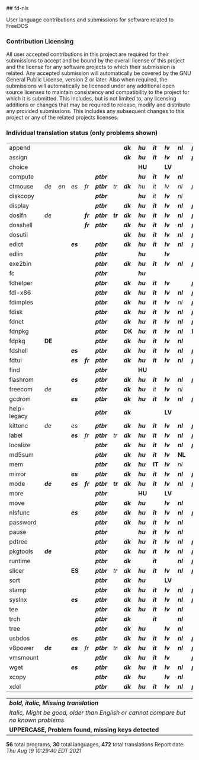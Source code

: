 <html><body>
## fd-nls

User language contributions and submissions for software related to FreeDOS

### Contribution Licensing

All user accepted contributions in this project are required for their
submissions to accept and be bound by the overall license of this project and
the license for any software projects to which their submission is related.
Any accepted submission will automatically be covered by the GNU General
Public License, version 2 or later. Also when required, the submissions will
automatically be licensed under any additional open source licenses to
maintain consistency and compatibility to the project for which it is
submitted. This includes, but is not limited to, any licensing additions or
changes that may be required to release, modify and distribute any provided
submissions. This includes any subsequent changes to this project or any of
the related projects licenses.

### Individual translation status (only problems shown)
<table>
<tr><td>append</td><td>&nbsp;</td><td>&nbsp;</td><td>&nbsp;</td><td>&nbsp;</td><td>&nbsp;</td><td>&nbsp;</td><td><b><i>dk</i></b></td><td><b><i>hu</i></b></td><td><b><i>it</i></b></td><td><b><i>lv</i></b></td><td><b><i>nl</i></b></td><td><b><i>pl</i></b></td><td><b><i>pt</i></b></td><td><b><i>sl</i></b></td><td><b><i>sv</i></b></td><td><b><i>cz</i></b></td><td><b><i>ru</i></b></td><td><b><i>br</i></b></td><td><b><i>sk</i></b></td><td><b><i>da</i></b></td><td><b><i>eo</i></b></td><td><b><i>eu</i></b></td><td><b><i>fi</i></b></td><td><b><i>is</i></b></td><td><b><i>ja</i></b></td><td><b><i>la</i></b></td><td><b><i>no</i></b></td><td><b><i>si</i></b></td><td><b><i>rs</i></b></td><td><b><i>ua</i></b></td><td></td></tr>
<tr><td>assign</td><td>&nbsp;</td><td>&nbsp;</td><td>&nbsp;</td><td>&nbsp;</td><td>&nbsp;</td><td>&nbsp;</td><td><b><i>dk</i></b></td><td><b><i>hu</i></b></td><td><b><i>it</i></b></td><td><b><i>lv</i></b></td><td><b><i>nl</i></b></td><td><b><i>pl</i></b></td><td><b><i>pt</i></b></td><td><b><i>sl</i></b></td><td><b><i>sv</i></b></td><td><b><i>cz</i></b></td><td><b><i>ru</i></b></td><td><b><i>br</i></b></td><td><b><i>sk</i></b></td><td><b><i>da</i></b></td><td><b><i>eo</i></b></td><td><b><i>eu</i></b></td><td><b><i>fi</i></b></td><td><b><i>is</i></b></td><td><b><i>ja</i></b></td><td><b><i>la</i></b></td><td><b><i>no</i></b></td><td><b><i>si</i></b></td><td><b><i>rs</i></b></td><td><b><i>ua</i></b></td><td></td></tr>
<tr><td>choice</td><td>&nbsp;</td><td>&nbsp;</td><td>&nbsp;</td><td>&nbsp;</td><td>&nbsp;</td><td>&nbsp;</td><td>&nbsp;</td><td><b>HU</b></td><td>&nbsp;</td><td><b>LV</b></td><td>&nbsp;</td><td>&nbsp;</td><td>&nbsp;</td><td>&nbsp;</td><td><b>SV</b></td><td><b><i>cz</i></b></td><td><b><i>ru</i></b></td><td><b><i>br</i></b></td><td><b><i>sk</i></b></td><td><b><i>da</i></b></td><td><b><i>eo</i></b></td><td><b><i>eu</i></b></td><td><b><i>fi</i></b></td><td><b><i>is</i></b></td><td><b><i>ja</i></b></td><td><b><i>la</i></b></td><td><b><i>no</i></b></td><td><b><i>si</i></b></td><td><b><i>rs</i></b></td><td><b><i>ua</i></b></td><td></td></tr>
<tr><td>compute</td><td>&nbsp;</td><td>&nbsp;</td><td>&nbsp;</td><td>&nbsp;</td><td><b><i>ptbr</i></b></td><td>&nbsp;</td><td>&nbsp;</td><td><b><i>hu</i></b></td><td><b><i>it</i></b></td><td><b><i>lv</i></b></td><td><b><i>nl</i></b></td><td>&nbsp;</td><td>&nbsp;</td><td>&nbsp;</td><td><b><i>sv</i></b></td><td>&nbsp;</td><td><i>ru</i></td><td><b><i>br</i></b></td><td><b><i>sk</i></b></td><td><b><i>da</i></b></td><td><b><i>eo</i></b></td><td><b><i>eu</i></b></td><td><b><i>fi</i></b></td><td><b><i>is</i></b></td><td><b><i>ja</i></b></td><td><b><i>la</i></b></td><td><b><i>no</i></b></td><td><b><i>si</i></b></td><td><b><i>rs</i></b></td><td><b><i>ua</i></b></td><td></td></tr>
<tr><td>ctmouse</td><td><i>de</i></td><td><i>en</i></td><td><i>es</i></td><td><i>fr</i></td><td><b><i>ptbr</i></b></td><td><i>tr</i></td><td><b><i>dk</i></b></td><td><i>hu</i></td><td><i>it</i></td><td><i>lv</i></td><td><i>nl</i></td><td><i>pl</i></td><td><i>pt</i></td><td><b><i>sl</i></b></td><td><b><i>sv</i></b></td><td><b><i>cz</i></b></td><td><b><i>ru</i></b></td><td><i>br</i></td><td><i>sk</i></td><td><b><i>da</i></b></td><td><b><i>eo</i></b></td><td><b><i>eu</i></b></td><td><b><i>fi</i></b></td><td><b><i>is</i></b></td><td><b><i>ja</i></b></td><td><b><i>la</i></b></td><td><b><i>no</i></b></td><td><b><i>si</i></b></td><td><b><i>rs</i></b></td><td><b><i>ua</i></b></td><td></td></tr>
<tr><td>diskcopy</td><td>&nbsp;</td><td>&nbsp;</td><td>&nbsp;</td><td>&nbsp;</td><td><b><i>ptbr</i></b></td><td>&nbsp;</td><td>&nbsp;</td><td><b><i>hu</i></b></td><td><i>it</i></td><td><b><i>lv</i></b></td><td><i>nl</i></td><td>&nbsp;</td><td><b><i>pt</i></b></td><td>&nbsp;</td><td><b><i>sv</i></b></td><td><b><i>cz</i></b></td><td><b><i>ru</i></b></td><td><b><i>br</i></b></td><td><b><i>sk</i></b></td><td><b><i>da</i></b></td><td><b><i>eo</i></b></td><td><b><i>eu</i></b></td><td><b><i>fi</i></b></td><td><b><i>is</i></b></td><td><b><i>ja</i></b></td><td><b><i>la</i></b></td><td><b><i>no</i></b></td><td><b><i>si</i></b></td><td><b><i>rs</i></b></td><td><b><i>ua</i></b></td><td></td></tr>
<tr><td>display</td><td>&nbsp;</td><td>&nbsp;</td><td>&nbsp;</td><td>&nbsp;</td><td><b><i>ptbr</i></b></td><td>&nbsp;</td><td><b><i>dk</i></b></td><td><b><i>hu</i></b></td><td><b><i>it</i></b></td><td><b><i>lv</i></b></td><td><b><i>nl</i></b></td><td><b><i>pl</i></b></td><td><b><i>pt</i></b></td><td><b><i>sl</i></b></td><td><b><i>sv</i></b></td><td><b><i>cz</i></b></td><td><b><i>ru</i></b></td><td><b><i>br</i></b></td><td><b><i>sk</i></b></td><td><b><i>da</i></b></td><td><b><i>eo</i></b></td><td><b><i>eu</i></b></td><td><b><i>fi</i></b></td><td><b><i>is</i></b></td><td><b><i>ja</i></b></td><td><b><i>la</i></b></td><td><b><i>no</i></b></td><td><b><i>si</i></b></td><td><b><i>rs</i></b></td><td><b><i>ua</i></b></td><td></td></tr>
<tr><td>doslfn</td><td><i>de</i></td><td>&nbsp;</td><td>&nbsp;</td><td><b><i>fr</i></b></td><td><b><i>ptbr</i></b></td><td><b><i>tr</i></b></td><td><b><i>dk</i></b></td><td><b><i>hu</i></b></td><td><b><i>it</i></b></td><td><b><i>lv</i></b></td><td><b><i>nl</i></b></td><td><b><i>pl</i></b></td><td><b><i>pt</i></b></td><td><b><i>sl</i></b></td><td><b><i>sv</i></b></td><td><b><i>cz</i></b></td><td><b><i>ru</i></b></td><td><b><i>br</i></b></td><td><b><i>sk</i></b></td><td><b><i>da</i></b></td><td><b><i>eo</i></b></td><td><b><i>eu</i></b></td><td><b><i>fi</i></b></td><td><b><i>is</i></b></td><td><b><i>ja</i></b></td><td><b><i>la</i></b></td><td><b><i>no</i></b></td><td><b><i>si</i></b></td><td><b><i>rs</i></b></td><td><b><i>ua</i></b></td><td></td></tr>
<tr><td>dosshell</td><td>&nbsp;</td><td>&nbsp;</td><td>&nbsp;</td><td><b><i>fr</i></b></td><td><b><i>ptbr</i></b></td><td>&nbsp;</td><td><b><i>dk</i></b></td><td><b><i>hu</i></b></td><td><b><i>it</i></b></td><td><b><i>lv</i></b></td><td><b><i>nl</i></b></td><td><b><i>pl</i></b></td><td><b><i>pt</i></b></td><td><b><i>sl</i></b></td><td><b><i>sv</i></b></td><td><b><i>cz</i></b></td><td><b><i>ru</i></b></td><td><b><i>br</i></b></td><td><b><i>sk</i></b></td><td><b><i>da</i></b></td><td><b><i>eo</i></b></td><td><b><i>eu</i></b></td><td><b><i>fi</i></b></td><td><b><i>is</i></b></td><td><b><i>ja</i></b></td><td><b><i>la</i></b></td><td><b><i>no</i></b></td><td><b><i>si</i></b></td><td><b><i>rs</i></b></td><td><b><i>ua</i></b></td><td></td></tr>
<tr><td>dosutil</td><td>&nbsp;</td><td>&nbsp;</td><td>&nbsp;</td><td>&nbsp;</td><td>&nbsp;</td><td>&nbsp;</td><td><b><i>dk</i></b></td><td><b><i>hu</i></b></td><td><b><i>it</i></b></td><td><b><i>lv</i></b></td><td><b><i>nl</i></b></td><td><b><i>pl</i></b></td><td><b><i>pt</i></b></td><td><b><i>sl</i></b></td><td><b><i>sv</i></b></td><td><b><i>cz</i></b></td><td><b><i>ru</i></b></td><td><b><i>br</i></b></td><td><b><i>sk</i></b></td><td><b><i>da</i></b></td><td><b><i>eo</i></b></td><td><b><i>eu</i></b></td><td><b><i>fi</i></b></td><td><b><i>is</i></b></td><td><b><i>ja</i></b></td><td><b><i>la</i></b></td><td><b><i>no</i></b></td><td><b><i>si</i></b></td><td><b><i>rs</i></b></td><td><b><i>ua</i></b></td><td></td></tr>
<tr><td>edict</td><td>&nbsp;</td><td>&nbsp;</td><td><b><i>es</i></b></td><td>&nbsp;</td><td><b><i>ptbr</i></b></td><td>&nbsp;</td><td><b><i>dk</i></b></td><td><b><i>hu</i></b></td><td><b><i>it</i></b></td><td><b><i>lv</i></b></td><td><b><i>nl</i></b></td><td><b><i>pl</i></b></td><td><b><i>pt</i></b></td><td><b><i>sl</i></b></td><td><b><i>sv</i></b></td><td><b><i>cz</i></b></td><td><b><i>ru</i></b></td><td><b><i>br</i></b></td><td><b><i>sk</i></b></td><td><b><i>da</i></b></td><td><b><i>eo</i></b></td><td><b><i>eu</i></b></td><td><b><i>fi</i></b></td><td><b><i>is</i></b></td><td><b><i>ja</i></b></td><td><b><i>la</i></b></td><td><b><i>no</i></b></td><td><b><i>si</i></b></td><td><b><i>rs</i></b></td><td><b><i>ua</i></b></td><td></td></tr>
<tr><td>edlin</td><td>&nbsp;</td><td>&nbsp;</td><td>&nbsp;</td><td>&nbsp;</td><td><b><i>ptbr</i></b></td><td>&nbsp;</td><td>&nbsp;</td><td><b><i>hu</i></b></td><td>&nbsp;</td><td><b><i>lv</i></b></td><td>&nbsp;</td><td>&nbsp;</td><td>&nbsp;</td><td>&nbsp;</td><td>&nbsp;</td><td><b><i>cz</i></b></td><td><b><i>ru</i></b></td><td><b><i>br</i></b></td><td><b><i>sk</i></b></td><td>&nbsp;</td><td>&nbsp;</td><td>&nbsp;</td><td>&nbsp;</td><td>&nbsp;</td><td><b>JA</b></td><td>&nbsp;</td><td>&nbsp;</td><td><b><i>si</i></b></td><td><b><i>rs</i></b></td><td><b><i>ua</i></b></td><td></td></tr>
<tr><td>exe2bin</td><td>&nbsp;</td><td>&nbsp;</td><td>&nbsp;</td><td>&nbsp;</td><td><b><i>ptbr</i></b></td><td>&nbsp;</td><td><b><i>dk</i></b></td><td><b><i>hu</i></b></td><td><b><i>it</i></b></td><td><b><i>lv</i></b></td><td><b><i>nl</i></b></td><td><b><i>pl</i></b></td><td><b><i>pt</i></b></td><td><b><i>sl</i></b></td><td><b><i>sv</i></b></td><td><b><i>cz</i></b></td><td><b><i>ru</i></b></td><td><b><i>br</i></b></td><td><b><i>sk</i></b></td><td><b><i>da</i></b></td><td><b><i>eo</i></b></td><td><b><i>eu</i></b></td><td><b><i>fi</i></b></td><td><b><i>is</i></b></td><td><b><i>ja</i></b></td><td><b><i>la</i></b></td><td><b><i>no</i></b></td><td><b><i>si</i></b></td><td><b><i>rs</i></b></td><td><b><i>ua</i></b></td><td></td></tr>
<tr><td>fc</td><td>&nbsp;</td><td>&nbsp;</td><td>&nbsp;</td><td>&nbsp;</td><td><b><i>ptbr</i></b></td><td>&nbsp;</td><td>&nbsp;</td><td><b><i>hu</i></b></td><td>&nbsp;</td><td>&nbsp;</td><td>&nbsp;</td><td>&nbsp;</td><td><b><i>pt</i></b></td><td>&nbsp;</td><td>&nbsp;</td><td><b><i>cz</i></b></td><td><b><i>ru</i></b></td><td><b><i>br</i></b></td><td><b><i>sk</i></b></td><td><b><i>da</i></b></td><td><b><i>eo</i></b></td><td><b><i>eu</i></b></td><td><b><i>fi</i></b></td><td><b><i>is</i></b></td><td><b><i>ja</i></b></td><td><b><i>la</i></b></td><td><b><i>no</i></b></td><td><b><i>si</i></b></td><td><b><i>rs</i></b></td><td><b><i>ua</i></b></td><td></td></tr>
<tr><td>fdhelper</td><td>&nbsp;</td><td>&nbsp;</td><td>&nbsp;</td><td>&nbsp;</td><td><b><i>ptbr</i></b></td><td>&nbsp;</td><td><b><i>dk</i></b></td><td><b><i>hu</i></b></td><td><b><i>it</i></b></td><td><b><i>lv</i></b></td><td>&nbsp;</td><td><b><i>pl</i></b></td><td><b><i>pt</i></b></td><td><b><i>sl</i></b></td><td><b><i>sv</i></b></td><td><b><i>cz</i></b></td><td><b><i>ru</i></b></td><td><b><i>br</i></b></td><td><b><i>sk</i></b></td><td><b><i>da</i></b></td><td>&nbsp;</td><td><b><i>eu</i></b></td><td><b><i>fi</i></b></td><td><b><i>is</i></b></td><td><b><i>ja</i></b></td><td><b><i>la</i></b></td><td><b><i>no</i></b></td><td><b><i>si</i></b></td><td><b><i>rs</i></b></td><td><b><i>ua</i></b></td><td></td></tr>
<tr><td>fdi-x86</td><td>&nbsp;</td><td>&nbsp;</td><td>&nbsp;</td><td>&nbsp;</td><td><b><i>ptbr</i></b></td><td>&nbsp;</td><td><b><i>dk</i></b></td><td><b><i>hu</i></b></td><td><b><i>it</i></b></td><td><b><i>lv</i></b></td><td><b><i>nl</i></b></td><td><b><i>pl</i></b></td><td><b><i>pt</i></b></td><td><b><i>sl</i></b></td><td><b><i>sv</i></b></td><td><b><i>cz</i></b></td><td><b><i>ru</i></b></td><td><b><i>br</i></b></td><td><b><i>sk</i></b></td><td><b><i>da</i></b></td><td><b><i>eo</i></b></td><td><b><i>eu</i></b></td><td><b><i>fi</i></b></td><td><b><i>is</i></b></td><td><b><i>ja</i></b></td><td><b><i>la</i></b></td><td><b><i>no</i></b></td><td><b><i>si</i></b></td><td><b><i>rs</i></b></td><td><b><i>ua</i></b></td><td></td></tr>
<tr><td>fdimples</td><td>&nbsp;</td><td>&nbsp;</td><td>&nbsp;</td><td>&nbsp;</td><td><b><i>ptbr</i></b></td><td>&nbsp;</td><td><b><i>dk</i></b></td><td><b><i>hu</i></b></td><td><b><i>it</i></b></td><td><b><i>lv</i></b></td><td><i>nl</i></td><td><b><i>pl</i></b></td><td><b><i>pt</i></b></td><td><b><i>sl</i></b></td><td><b><i>sv</i></b></td><td><b><i>cz</i></b></td><td><i>ru</i></td><td><b><i>br</i></b></td><td><b><i>sk</i></b></td><td><b><i>da</i></b></td><td>&nbsp;</td><td><b><i>eu</i></b></td><td><b><i>fi</i></b></td><td><b><i>is</i></b></td><td><b><i>ja</i></b></td><td><b><i>la</i></b></td><td><b><i>no</i></b></td><td><b><i>si</i></b></td><td><b><i>rs</i></b></td><td><b><i>ua</i></b></td><td></td></tr>
<tr><td>fdisk</td><td>&nbsp;</td><td>&nbsp;</td><td>&nbsp;</td><td>&nbsp;</td><td><b><i>ptbr</i></b></td><td>&nbsp;</td><td><b><i>dk</i></b></td><td><b><i>hu</i></b></td><td><b><i>it</i></b></td><td><b><i>lv</i></b></td><td><b><i>nl</i></b></td><td><b><i>pl</i></b></td><td><b><i>pt</i></b></td><td><b><i>sl</i></b></td><td><b><i>sv</i></b></td><td><b><i>cz</i></b></td><td><b><i>ru</i></b></td><td><b><i>br</i></b></td><td><b><i>sk</i></b></td><td><b><i>da</i></b></td><td><b><i>eo</i></b></td><td><b><i>eu</i></b></td><td><b><i>fi</i></b></td><td><b><i>is</i></b></td><td><b><i>ja</i></b></td><td><b><i>la</i></b></td><td><b><i>no</i></b></td><td><b><i>si</i></b></td><td><b><i>rs</i></b></td><td><b><i>ua</i></b></td><td></td></tr>
<tr><td>fdnet</td><td>&nbsp;</td><td>&nbsp;</td><td>&nbsp;</td><td>&nbsp;</td><td><b><i>ptbr</i></b></td><td>&nbsp;</td><td><b><i>dk</i></b></td><td><b><i>hu</i></b></td><td><b><i>it</i></b></td><td><b><i>lv</i></b></td><td><b><i>nl</i></b></td><td><b><i>pl</i></b></td><td><b><i>pt</i></b></td><td><b><i>sl</i></b></td><td><b><i>sv</i></b></td><td><b><i>cz</i></b></td><td><b><i>ru</i></b></td><td><b><i>br</i></b></td><td><b><i>sk</i></b></td><td><b><i>da</i></b></td><td><b><i>eo</i></b></td><td><b><i>eu</i></b></td><td><b><i>fi</i></b></td><td><b><i>is</i></b></td><td><b><i>ja</i></b></td><td><b><i>la</i></b></td><td><b><i>no</i></b></td><td><b><i>si</i></b></td><td><b><i>rs</i></b></td><td><b><i>ua</i></b></td><td></td></tr>
<tr><td>fdnpkg</td><td>&nbsp;</td><td>&nbsp;</td><td>&nbsp;</td><td>&nbsp;</td><td><b><i>ptbr</i></b></td><td>&nbsp;</td><td><b>DK</b></td><td><b><i>hu</i></b></td><td><b><i>it</i></b></td><td><b><i>lv</i></b></td><td><b><i>nl</i></b></td><td><b>PL</b></td><td><b><i>pt</i></b></td><td><b>SL</b></td><td><b><i>sv</i></b></td><td><b><i>cz</i></b></td><td><b><i>ru</i></b></td><td><b><i>br</i></b></td><td><b><i>sk</i></b></td><td><b><i>da</i></b></td><td><b><i>eo</i></b></td><td><b><i>eu</i></b></td><td><b><i>fi</i></b></td><td><b><i>is</i></b></td><td><b><i>ja</i></b></td><td><b><i>la</i></b></td><td><b><i>no</i></b></td><td><b>SI</b></td><td><b><i>rs</i></b></td><td><b><i>ua</i></b></td><td></td></tr>
<tr><td>fdpkg</td><td><b>DE</b></td><td>&nbsp;</td><td>&nbsp;</td><td>&nbsp;</td><td><b><i>ptbr</i></b></td><td>&nbsp;</td><td><b><i>dk</i></b></td><td><b><i>hu</i></b></td><td><b><i>it</i></b></td><td><b><i>lv</i></b></td><td><b><i>nl</i></b></td><td>&nbsp;</td><td><b><i>pt</i></b></td><td><b><i>sl</i></b></td><td><b><i>sv</i></b></td><td><b><i>cz</i></b></td><td><b><i>ru</i></b></td><td><b><i>br</i></b></td><td><b><i>sk</i></b></td><td><b><i>da</i></b></td><td><b><i>eo</i></b></td><td><b><i>eu</i></b></td><td><b><i>fi</i></b></td><td><b><i>is</i></b></td><td><b><i>ja</i></b></td><td><b><i>la</i></b></td><td><b><i>no</i></b></td><td><b><i>si</i></b></td><td><b><i>rs</i></b></td><td><b><i>ua</i></b></td><td></td></tr>
<tr><td>fdshell</td><td>&nbsp;</td><td>&nbsp;</td><td><b><i>es</i></b></td><td>&nbsp;</td><td><b><i>ptbr</i></b></td><td>&nbsp;</td><td><b><i>dk</i></b></td><td><b><i>hu</i></b></td><td><b><i>it</i></b></td><td><b><i>lv</i></b></td><td><b><i>nl</i></b></td><td><b><i>pl</i></b></td><td><b><i>pt</i></b></td><td><b><i>sl</i></b></td><td><b><i>sv</i></b></td><td><b><i>cz</i></b></td><td><b><i>ru</i></b></td><td><b><i>br</i></b></td><td><b><i>sk</i></b></td><td><b><i>da</i></b></td><td><b><i>eo</i></b></td><td><b><i>eu</i></b></td><td><b><i>fi</i></b></td><td><b><i>is</i></b></td><td><b><i>ja</i></b></td><td><b><i>la</i></b></td><td><b><i>no</i></b></td><td><b><i>si</i></b></td><td><b><i>rs</i></b></td><td><b><i>ua</i></b></td><td></td></tr>
<tr><td>fdtui</td><td>&nbsp;</td><td>&nbsp;</td><td><b><i>es</i></b></td><td><b><i>fr</i></b></td><td><b><i>ptbr</i></b></td><td>&nbsp;</td><td><b><i>dk</i></b></td><td><b><i>hu</i></b></td><td><b><i>it</i></b></td><td><b><i>lv</i></b></td><td><b><i>nl</i></b></td><td><b><i>pl</i></b></td><td><b><i>pt</i></b></td><td><b><i>sl</i></b></td><td><b><i>sv</i></b></td><td><b><i>cz</i></b></td><td><b><i>ru</i></b></td><td><b><i>br</i></b></td><td><b><i>sk</i></b></td><td><b><i>da</i></b></td><td><b><i>eo</i></b></td><td><b><i>eu</i></b></td><td><b><i>fi</i></b></td><td><b><i>is</i></b></td><td><b><i>ja</i></b></td><td><b><i>la</i></b></td><td><b><i>no</i></b></td><td><b><i>si</i></b></td><td><b><i>rs</i></b></td><td><b><i>ua</i></b></td><td></td></tr>
<tr><td>find</td><td>&nbsp;</td><td>&nbsp;</td><td>&nbsp;</td><td>&nbsp;</td><td><b><i>ptbr</i></b></td><td>&nbsp;</td><td>&nbsp;</td><td><b>HU</b></td><td>&nbsp;</td><td>&nbsp;</td><td>&nbsp;</td><td>&nbsp;</td><td>&nbsp;</td><td>&nbsp;</td><td><b>SV</b></td><td><b><i>cz</i></b></td><td>&nbsp;</td><td><b><i>br</i></b></td><td><b><i>sk</i></b></td><td><b><i>da</i></b></td><td><b><i>eo</i></b></td><td><b><i>eu</i></b></td><td><b><i>fi</i></b></td><td><b><i>is</i></b></td><td><b><i>ja</i></b></td><td><b><i>la</i></b></td><td><b><i>no</i></b></td><td><b><i>si</i></b></td><td><b><i>rs</i></b></td><td><b><i>ua</i></b></td><td></td></tr>
<tr><td>flashrom</td><td>&nbsp;</td><td>&nbsp;</td><td><b><i>es</i></b></td><td>&nbsp;</td><td><b><i>ptbr</i></b></td><td>&nbsp;</td><td><b><i>dk</i></b></td><td><b><i>hu</i></b></td><td><b><i>it</i></b></td><td><b><i>lv</i></b></td><td><b><i>nl</i></b></td><td><b><i>pl</i></b></td><td><b><i>pt</i></b></td><td><b><i>sl</i></b></td><td><b><i>sv</i></b></td><td><b><i>cz</i></b></td><td><b><i>ru</i></b></td><td><b><i>br</i></b></td><td><b><i>sk</i></b></td><td><b><i>da</i></b></td><td><b><i>eo</i></b></td><td><b><i>eu</i></b></td><td><b><i>fi</i></b></td><td><b><i>is</i></b></td><td><b><i>ja</i></b></td><td><b><i>la</i></b></td><td><b><i>no</i></b></td><td><b><i>si</i></b></td><td><b><i>rs</i></b></td><td><b><i>ua</i></b></td><td></td></tr>
<tr><td>freecom</td><td><i>de</i></td><td>&nbsp;</td><td>&nbsp;</td><td>&nbsp;</td><td><b><i>ptbr</i></b></td><td>&nbsp;</td><td><b><i>dk</i></b></td><td><b><i>hu</i></b></td><td><i>it</i></td><td><b><i>lv</i></b></td><td><i>nl</i></td><td>&nbsp;</td><td><b><i>pt</i></b></td><td><i>sl</i></td><td><i>sv</i></td><td><b><i>cz</i></b></td><td><i>ru</i></td><td><b><i>br</i></b></td><td><b><i>sk</i></b></td><td><b><i>da</i></b></td><td><b><i>eo</i></b></td><td><b><i>eu</i></b></td><td><b><i>fi</i></b></td><td><b><i>is</i></b></td><td><b><i>ja</i></b></td><td><b><i>la</i></b></td><td><b><i>no</i></b></td><td><b><i>si</i></b></td><td><i>rs</i></td><td><i>ua</i></td><td></td></tr>
<tr><td>gcdrom</td><td>&nbsp;</td><td>&nbsp;</td><td><b><i>es</i></b></td><td>&nbsp;</td><td><b><i>ptbr</i></b></td><td>&nbsp;</td><td><b><i>dk</i></b></td><td><b><i>hu</i></b></td><td><b><i>it</i></b></td><td><b><i>lv</i></b></td><td><b><i>nl</i></b></td><td><b><i>pl</i></b></td><td><b><i>pt</i></b></td><td><b><i>sl</i></b></td><td><b><i>sv</i></b></td><td><b><i>cz</i></b></td><td><b><i>ru</i></b></td><td><b><i>br</i></b></td><td><b><i>sk</i></b></td><td><b><i>da</i></b></td><td><b><i>eo</i></b></td><td><b><i>eu</i></b></td><td><b><i>fi</i></b></td><td><b><i>is</i></b></td><td><b><i>ja</i></b></td><td><b><i>la</i></b></td><td><b><i>no</i></b></td><td><b><i>si</i></b></td><td><b><i>rs</i></b></td><td><b><i>ua</i></b></td><td></td></tr>
<tr><td>help-legacy</td><td>&nbsp;</td><td>&nbsp;</td><td>&nbsp;</td><td>&nbsp;</td><td><b><i>ptbr</i></b></td><td>&nbsp;</td><td><b><i>dk</i></b></td><td>&nbsp;</td><td>&nbsp;</td><td><b>LV</b></td><td>&nbsp;</td><td>&nbsp;</td><td>&nbsp;</td><td>&nbsp;</td><td><b><i>sv</i></b></td><td><b><i>cz</i></b></td><td>&nbsp;</td><td><b><i>br</i></b></td><td><b><i>sk</i></b></td><td><b><i>da</i></b></td><td><b><i>eo</i></b></td><td><b><i>eu</i></b></td><td><b><i>fi</i></b></td><td><b><i>is</i></b></td><td><b><i>ja</i></b></td><td><b><i>la</i></b></td><td><b><i>no</i></b></td><td><b><i>si</i></b></td><td><b><i>rs</i></b></td><td><b><i>ua</i></b></td><td></td></tr>
<tr><td>kittenc</td><td><i>de</i></td><td>&nbsp;</td><td><i>es</i></td><td>&nbsp;</td><td><b><i>ptbr</i></b></td><td>&nbsp;</td><td><b><i>dk</i></b></td><td><b><i>hu</i></b></td><td><b><i>it</i></b></td><td><b><i>lv</i></b></td><td><b><i>nl</i></b></td><td><b><i>pl</i></b></td><td><b><i>pt</i></b></td><td><b><i>sl</i></b></td><td><b><i>sv</i></b></td><td><b><i>cz</i></b></td><td><b><i>ru</i></b></td><td><b><i>br</i></b></td><td><b><i>sk</i></b></td><td><b><i>da</i></b></td><td><b><i>eo</i></b></td><td><b><i>eu</i></b></td><td><b><i>fi</i></b></td><td><b><i>is</i></b></td><td><b><i>ja</i></b></td><td><b><i>la</i></b></td><td><b><i>no</i></b></td><td><b><i>si</i></b></td><td><b><i>rs</i></b></td><td><b><i>ua</i></b></td><td></td></tr>
<tr><td>label</td><td>&nbsp;</td><td>&nbsp;</td><td><b><i>es</i></b></td><td><i>fr</i></td><td><b><i>ptbr</i></b></td><td><i>tr</i></td><td><b><i>dk</i></b></td><td><b><i>hu</i></b></td><td><b><i>it</i></b></td><td><b><i>lv</i></b></td><td><b><i>nl</i></b></td><td><b><i>pl</i></b></td><td><b><i>pt</i></b></td><td><b><i>sl</i></b></td><td><b><i>sv</i></b></td><td><b><i>cz</i></b></td><td><b><i>ru</i></b></td><td><b><i>br</i></b></td><td><b><i>sk</i></b></td><td><b><i>da</i></b></td><td><b><i>eo</i></b></td><td><b><i>eu</i></b></td><td><b><i>fi</i></b></td><td><b><i>is</i></b></td><td><b><i>ja</i></b></td><td><b><i>la</i></b></td><td><b><i>no</i></b></td><td><b><i>si</i></b></td><td><b><i>rs</i></b></td><td><b><i>ua</i></b></td><td></td></tr>
<tr><td>localize</td><td>&nbsp;</td><td>&nbsp;</td><td>&nbsp;</td><td>&nbsp;</td><td><b><i>ptbr</i></b></td><td>&nbsp;</td><td><b><i>dk</i></b></td><td><b><i>hu</i></b></td><td><b><i>it</i></b></td><td><b><i>lv</i></b></td><td><b><i>nl</i></b></td><td><b><i>pl</i></b></td><td><b><i>pt</i></b></td><td><b><i>sl</i></b></td><td><b><i>sv</i></b></td><td><b><i>cz</i></b></td><td><b><i>ru</i></b></td><td><b><i>br</i></b></td><td><b><i>sk</i></b></td><td><b><i>da</i></b></td><td><b><i>eo</i></b></td><td><b><i>eu</i></b></td><td><b><i>fi</i></b></td><td><b><i>is</i></b></td><td><b><i>ja</i></b></td><td><b><i>la</i></b></td><td><b><i>no</i></b></td><td><b><i>si</i></b></td><td><b><i>rs</i></b></td><td><b><i>ua</i></b></td><td></td></tr>
<tr><td>md5sum</td><td>&nbsp;</td><td>&nbsp;</td><td>&nbsp;</td><td>&nbsp;</td><td><b><i>ptbr</i></b></td><td>&nbsp;</td><td><b><i>dk</i></b></td><td><b><i>hu</i></b></td><td><b><i>it</i></b></td><td><b><i>lv</i></b></td><td><b>NL</b></td><td>&nbsp;</td><td><b><i>pt</i></b></td><td><b><i>sl</i></b></td><td><b><i>sv</i></b></td><td><b><i>cz</i></b></td><td><b><i>ru</i></b></td><td><b><i>br</i></b></td><td><b><i>sk</i></b></td><td><b><i>da</i></b></td><td><b><i>eo</i></b></td><td><b><i>eu</i></b></td><td><b><i>fi</i></b></td><td><b><i>is</i></b></td><td><b><i>ja</i></b></td><td><b><i>la</i></b></td><td><b><i>no</i></b></td><td><b><i>si</i></b></td><td><b><i>rs</i></b></td><td><b><i>ua</i></b></td><td></td></tr>
<tr><td>mem</td><td>&nbsp;</td><td>&nbsp;</td><td>&nbsp;</td><td>&nbsp;</td><td><b><i>ptbr</i></b></td><td>&nbsp;</td><td><b><i>dk</i></b></td><td><b><i>hu</i></b></td><td><b>IT</b></td><td><b><i>lv</i></b></td><td><i>nl</i></td><td>&nbsp;</td><td><b><i>pt</i></b></td><td>&nbsp;</td><td><b><i>sv</i></b></td><td><b><i>cz</i></b></td><td><b><i>ru</i></b></td><td><b><i>br</i></b></td><td><b><i>sk</i></b></td><td><b><i>da</i></b></td><td><b><i>eo</i></b></td><td><b><i>eu</i></b></td><td><b><i>fi</i></b></td><td><b><i>is</i></b></td><td><b><i>ja</i></b></td><td><b><i>la</i></b></td><td><b><i>no</i></b></td><td><b><i>si</i></b></td><td><b><i>rs</i></b></td><td><b><i>ua</i></b></td><td></td></tr>
<tr><td>mirror</td><td>&nbsp;</td><td>&nbsp;</td><td><b><i>es</i></b></td><td>&nbsp;</td><td><b><i>ptbr</i></b></td><td>&nbsp;</td><td><b><i>dk</i></b></td><td><b><i>hu</i></b></td><td><b><i>it</i></b></td><td><b><i>lv</i></b></td><td><b><i>nl</i></b></td><td><b><i>pl</i></b></td><td><b><i>pt</i></b></td><td><b><i>sl</i></b></td><td><b><i>sv</i></b></td><td><b><i>cz</i></b></td><td><b><i>ru</i></b></td><td><b><i>br</i></b></td><td><b><i>sk</i></b></td><td><b><i>da</i></b></td><td><b><i>eo</i></b></td><td><b><i>eu</i></b></td><td><b><i>fi</i></b></td><td><b><i>is</i></b></td><td><b><i>ja</i></b></td><td><b><i>la</i></b></td><td><b><i>no</i></b></td><td><b><i>si</i></b></td><td><b><i>rs</i></b></td><td><b><i>ua</i></b></td><td></td></tr>
<tr><td>mode</td><td><b><i>de</i></b></td><td>&nbsp;</td><td><b><i>es</i></b></td><td><b><i>fr</i></b></td><td><b><i>ptbr</i></b></td><td><b><i>tr</i></b></td><td><b><i>dk</i></b></td><td><b><i>hu</i></b></td><td><b><i>it</i></b></td><td><b><i>lv</i></b></td><td><b><i>nl</i></b></td><td><b><i>pl</i></b></td><td><b><i>pt</i></b></td><td><b><i>sl</i></b></td><td><b><i>sv</i></b></td><td><b><i>cz</i></b></td><td><b><i>ru</i></b></td><td><b><i>br</i></b></td><td><b><i>sk</i></b></td><td><b><i>da</i></b></td><td><b><i>eo</i></b></td><td><b><i>eu</i></b></td><td><b><i>fi</i></b></td><td><b><i>is</i></b></td><td><b><i>ja</i></b></td><td><b><i>la</i></b></td><td><b><i>no</i></b></td><td><b><i>si</i></b></td><td><b><i>rs</i></b></td><td><b><i>ua</i></b></td><td></td></tr>
<tr><td>more</td><td>&nbsp;</td><td>&nbsp;</td><td>&nbsp;</td><td>&nbsp;</td><td><b><i>ptbr</i></b></td><td>&nbsp;</td><td>&nbsp;</td><td><b>HU</b></td><td>&nbsp;</td><td><b>LV</b></td><td>&nbsp;</td><td>&nbsp;</td><td>&nbsp;</td><td>&nbsp;</td><td><b>SV</b></td><td><b><i>cz</i></b></td><td>&nbsp;</td><td><b><i>br</i></b></td><td><b><i>sk</i></b></td><td><b><i>da</i></b></td><td>&nbsp;</td><td><b><i>eu</i></b></td><td><b><i>fi</i></b></td><td><b><i>is</i></b></td><td><b><i>ja</i></b></td><td><b><i>la</i></b></td><td><b><i>no</i></b></td><td><b><i>si</i></b></td><td><b><i>rs</i></b></td><td><b><i>ua</i></b></td><td></td></tr>
<tr><td>move</td><td>&nbsp;</td><td>&nbsp;</td><td>&nbsp;</td><td>&nbsp;</td><td><b><i>ptbr</i></b></td><td>&nbsp;</td><td><b><i>dk</i></b></td><td><b><i>hu</i></b></td><td>&nbsp;</td><td><b><i>lv</i></b></td><td><b><i>nl</i></b></td><td>&nbsp;</td><td><b><i>pt</i></b></td><td>&nbsp;</td><td><b><i>sv</i></b></td><td><b><i>cz</i></b></td><td><b><i>ru</i></b></td><td><b><i>br</i></b></td><td><b><i>sk</i></b></td><td><b><i>da</i></b></td><td>&nbsp;</td><td><b><i>eu</i></b></td><td><b><i>fi</i></b></td><td><b><i>is</i></b></td><td><b><i>ja</i></b></td><td><b><i>la</i></b></td><td><b><i>no</i></b></td><td><b><i>si</i></b></td><td><b><i>rs</i></b></td><td><b><i>ua</i></b></td><td></td></tr>
<tr><td>nlsfunc</td><td>&nbsp;</td><td>&nbsp;</td><td><b><i>es</i></b></td><td>&nbsp;</td><td><b><i>ptbr</i></b></td><td>&nbsp;</td><td><b><i>dk</i></b></td><td><b><i>hu</i></b></td><td><b><i>it</i></b></td><td><b><i>lv</i></b></td><td><b><i>nl</i></b></td><td><b><i>pl</i></b></td><td><b><i>pt</i></b></td><td><b><i>sl</i></b></td><td><b><i>sv</i></b></td><td><b><i>cz</i></b></td><td><b><i>ru</i></b></td><td><b><i>br</i></b></td><td><b><i>sk</i></b></td><td><b><i>da</i></b></td><td><b><i>eo</i></b></td><td><b><i>eu</i></b></td><td><b><i>fi</i></b></td><td><b><i>is</i></b></td><td><b><i>ja</i></b></td><td><b><i>la</i></b></td><td><b><i>no</i></b></td><td><b><i>si</i></b></td><td><b><i>rs</i></b></td><td><b><i>ua</i></b></td><td></td></tr>
<tr><td>password</td><td>&nbsp;</td><td>&nbsp;</td><td>&nbsp;</td><td>&nbsp;</td><td><b><i>ptbr</i></b></td><td>&nbsp;</td><td><b><i>dk</i></b></td><td><b><i>hu</i></b></td><td><b><i>it</i></b></td><td><b><i>lv</i></b></td><td><b><i>nl</i></b></td><td>&nbsp;</td><td>&nbsp;</td><td><b><i>sl</i></b></td><td><b><i>sv</i></b></td><td><b><i>cz</i></b></td><td><b><i>ru</i></b></td><td><b><i>br</i></b></td><td><b><i>sk</i></b></td><td><b><i>da</i></b></td><td><b><i>eo</i></b></td><td><b><i>eu</i></b></td><td><b><i>fi</i></b></td><td><b><i>is</i></b></td><td><b><i>ja</i></b></td><td><b><i>la</i></b></td><td><b><i>no</i></b></td><td><b><i>si</i></b></td><td><b><i>rs</i></b></td><td><b><i>ua</i></b></td><td></td></tr>
<tr><td>pause</td><td>&nbsp;</td><td>&nbsp;</td><td>&nbsp;</td><td>&nbsp;</td><td><b><i>ptbr</i></b></td><td>&nbsp;</td><td>&nbsp;</td><td><b><i>hu</i></b></td><td><b><i>it</i></b></td><td><b><i>lv</i></b></td><td><b><i>nl</i></b></td><td>&nbsp;</td><td>&nbsp;</td><td>&nbsp;</td><td>&nbsp;</td><td><b><i>cz</i></b></td><td>&nbsp;</td><td><b><i>br</i></b></td><td><b><i>sk</i></b></td><td><b><i>da</i></b></td><td><b><i>eo</i></b></td><td><b><i>eu</i></b></td><td><b><i>fi</i></b></td><td><b><i>is</i></b></td><td><b><i>ja</i></b></td><td><b><i>la</i></b></td><td><b><i>no</i></b></td><td><b><i>si</i></b></td><td><b><i>rs</i></b></td><td><b><i>ua</i></b></td><td></td></tr>
<tr><td>pdtree</td><td>&nbsp;</td><td>&nbsp;</td><td>&nbsp;</td><td>&nbsp;</td><td><b><i>ptbr</i></b></td><td>&nbsp;</td><td><b><i>dk</i></b></td><td><b><i>hu</i></b></td><td><b><i>it</i></b></td><td><b><i>lv</i></b></td><td><b><i>nl</i></b></td><td><b><i>pl</i></b></td><td><b><i>pt</i></b></td><td><b><i>sl</i></b></td><td><b><i>sv</i></b></td><td><b><i>cz</i></b></td><td><b><i>ru</i></b></td><td><b><i>br</i></b></td><td><b><i>sk</i></b></td><td><b><i>da</i></b></td><td><b><i>eo</i></b></td><td><b><i>eu</i></b></td><td><b><i>fi</i></b></td><td><b><i>is</i></b></td><td><b><i>ja</i></b></td><td><b><i>la</i></b></td><td><b><i>no</i></b></td><td><b><i>si</i></b></td><td><b><i>rs</i></b></td><td><b><i>ua</i></b></td><td></td></tr>
<tr><td>pkgtools</td><td><b><i>de</i></b></td><td>&nbsp;</td><td>&nbsp;</td><td>&nbsp;</td><td><b><i>ptbr</i></b></td><td>&nbsp;</td><td><b><i>dk</i></b></td><td><b><i>hu</i></b></td><td><b><i>it</i></b></td><td><b><i>lv</i></b></td><td><b><i>nl</i></b></td><td><b><i>pl</i></b></td><td><b><i>pt</i></b></td><td><b><i>sl</i></b></td><td><b><i>sv</i></b></td><td><b><i>cz</i></b></td><td><b><i>ru</i></b></td><td><b><i>br</i></b></td><td><b><i>sk</i></b></td><td><b><i>da</i></b></td><td><b><i>eo</i></b></td><td><b><i>eu</i></b></td><td><b><i>fi</i></b></td><td><b><i>is</i></b></td><td><b><i>ja</i></b></td><td><b><i>la</i></b></td><td><b><i>no</i></b></td><td><b><i>si</i></b></td><td><b><i>rs</i></b></td><td><b><i>ua</i></b></td><td></td></tr>
<tr><td>runtime</td><td>&nbsp;</td><td>&nbsp;</td><td>&nbsp;</td><td>&nbsp;</td><td><b><i>ptbr</i></b></td><td>&nbsp;</td><td><b><i>dk</i></b></td><td>&nbsp;</td><td><b><i>it</i></b></td><td>&nbsp;</td><td><b><i>nl</i></b></td><td><b><i>pl</i></b></td><td><b><i>pt</i></b></td><td><b><i>sl</i></b></td><td><b><i>sv</i></b></td><td><b><i>cz</i></b></td><td>&nbsp;</td><td><b><i>br</i></b></td><td><b><i>sk</i></b></td><td><b><i>da</i></b></td><td><b><i>eo</i></b></td><td><b><i>eu</i></b></td><td><b><i>fi</i></b></td><td><b><i>is</i></b></td><td><b><i>ja</i></b></td><td><b><i>la</i></b></td><td><b><i>no</i></b></td><td><b><i>si</i></b></td><td><b><i>rs</i></b></td><td><b><i>ua</i></b></td><td></td></tr>
<tr><td>slicer</td><td>&nbsp;</td><td>&nbsp;</td><td><b>ES</b></td><td>&nbsp;</td><td><b><i>ptbr</i></b></td><td><i>tr</i></td><td><b><i>dk</i></b></td><td><b><i>hu</i></b></td><td><b><i>it</i></b></td><td><b><i>lv</i></b></td><td><b><i>nl</i></b></td><td><b><i>pl</i></b></td><td><b><i>pt</i></b></td><td><b><i>sl</i></b></td><td><b><i>sv</i></b></td><td><b><i>cz</i></b></td><td><b><i>ru</i></b></td><td><b><i>br</i></b></td><td><b><i>sk</i></b></td><td><b><i>da</i></b></td><td><b><i>eo</i></b></td><td><b><i>eu</i></b></td><td><b><i>fi</i></b></td><td><b><i>is</i></b></td><td><b><i>ja</i></b></td><td><b><i>la</i></b></td><td><b><i>no</i></b></td><td><b><i>si</i></b></td><td><b><i>rs</i></b></td><td><b><i>ua</i></b></td><td></td></tr>
<tr><td>sort</td><td>&nbsp;</td><td>&nbsp;</td><td>&nbsp;</td><td>&nbsp;</td><td><b><i>ptbr</i></b></td><td>&nbsp;</td><td><b><i>dk</i></b></td><td><b><i>hu</i></b></td><td>&nbsp;</td><td><b>LV</b></td><td>&nbsp;</td><td>&nbsp;</td><td>&nbsp;</td><td>&nbsp;</td><td><b><i>sv</i></b></td><td><b><i>cz</i></b></td><td><b><i>ru</i></b></td><td><b><i>br</i></b></td><td><b><i>sk</i></b></td><td><b><i>da</i></b></td><td><b><i>eo</i></b></td><td><b><i>eu</i></b></td><td><b><i>fi</i></b></td><td><b><i>is</i></b></td><td><b><i>ja</i></b></td><td><b><i>la</i></b></td><td><b><i>no</i></b></td><td><b><i>si</i></b></td><td><b><i>rs</i></b></td><td><b><i>ua</i></b></td><td></td></tr>
<tr><td>stamp</td><td>&nbsp;</td><td>&nbsp;</td><td>&nbsp;</td><td>&nbsp;</td><td><b><i>ptbr</i></b></td><td>&nbsp;</td><td><b><i>dk</i></b></td><td><b><i>hu</i></b></td><td><b><i>it</i></b></td><td><b><i>lv</i></b></td><td><b><i>nl</i></b></td><td><b><i>pl</i></b></td><td><b><i>pt</i></b></td><td><b><i>sl</i></b></td><td><b><i>sv</i></b></td><td><b><i>cz</i></b></td><td>&nbsp;</td><td><b><i>br</i></b></td><td><b><i>sk</i></b></td><td><b><i>da</i></b></td><td><b><i>eo</i></b></td><td><b><i>eu</i></b></td><td><b><i>fi</i></b></td><td><b><i>is</i></b></td><td><b><i>ja</i></b></td><td><b><i>la</i></b></td><td><b><i>no</i></b></td><td><b><i>si</i></b></td><td><b><i>rs</i></b></td><td><b><i>ua</i></b></td><td></td></tr>
<tr><td>syslnx</td><td>&nbsp;</td><td>&nbsp;</td><td><b><i>es</i></b></td><td>&nbsp;</td><td><b><i>ptbr</i></b></td><td>&nbsp;</td><td><b><i>dk</i></b></td><td><b><i>hu</i></b></td><td><b><i>it</i></b></td><td><b><i>lv</i></b></td><td><b><i>nl</i></b></td><td><b><i>pl</i></b></td><td><b><i>pt</i></b></td><td><b><i>sl</i></b></td><td><b><i>sv</i></b></td><td><b><i>cz</i></b></td><td><b><i>ru</i></b></td><td><b><i>br</i></b></td><td><b><i>sk</i></b></td><td><b><i>da</i></b></td><td><b><i>eo</i></b></td><td><b><i>eu</i></b></td><td><b><i>fi</i></b></td><td><b><i>is</i></b></td><td><b><i>ja</i></b></td><td><b><i>la</i></b></td><td><b><i>no</i></b></td><td><b><i>si</i></b></td><td><b><i>rs</i></b></td><td><b><i>ua</i></b></td><td></td></tr>
<tr><td>tee</td><td>&nbsp;</td><td>&nbsp;</td><td>&nbsp;</td><td>&nbsp;</td><td><b><i>ptbr</i></b></td><td>&nbsp;</td><td><b><i>dk</i></b></td><td><b><i>hu</i></b></td><td><b><i>it</i></b></td><td><b><i>lv</i></b></td><td><b><i>nl</i></b></td><td>&nbsp;</td><td>&nbsp;</td><td>&nbsp;</td><td><b><i>sv</i></b></td><td><b><i>cz</i></b></td><td><b><i>ru</i></b></td><td><b><i>br</i></b></td><td><b><i>sk</i></b></td><td><b><i>da</i></b></td><td>&nbsp;</td><td><b><i>eu</i></b></td><td><b><i>fi</i></b></td><td><b><i>is</i></b></td><td><b><i>ja</i></b></td><td><b><i>la</i></b></td><td><b><i>no</i></b></td><td><b><i>si</i></b></td><td><b><i>rs</i></b></td><td><b><i>ua</i></b></td><td></td></tr>
<tr><td>trch</td><td>&nbsp;</td><td>&nbsp;</td><td>&nbsp;</td><td>&nbsp;</td><td><b><i>ptbr</i></b></td><td>&nbsp;</td><td><b><i>dk</i></b></td><td>&nbsp;</td><td><b><i>it</i></b></td><td>&nbsp;</td><td><b><i>nl</i></b></td><td>&nbsp;</td><td>&nbsp;</td><td>&nbsp;</td><td><b><i>sv</i></b></td><td><b><i>cz</i></b></td><td>&nbsp;</td><td><b><i>br</i></b></td><td><b><i>sk</i></b></td><td><b><i>da</i></b></td><td>&nbsp;</td><td><b><i>eu</i></b></td><td><b><i>fi</i></b></td><td><b><i>is</i></b></td><td><b><i>ja</i></b></td><td><b><i>la</i></b></td><td><b><i>no</i></b></td><td><b><i>si</i></b></td><td><b><i>rs</i></b></td><td><b><i>ua</i></b></td><td></td></tr>
<tr><td>tree</td><td>&nbsp;</td><td>&nbsp;</td><td>&nbsp;</td><td>&nbsp;</td><td><b><i>ptbr</i></b></td><td>&nbsp;</td><td><b><i>dk</i></b></td><td><b><i>hu</i></b></td><td>&nbsp;</td><td><b><i>lv</i></b></td><td><b><i>nl</i></b></td><td>&nbsp;</td><td><b><i>pt</i></b></td><td>&nbsp;</td><td><b><i>sv</i></b></td><td><b><i>cz</i></b></td><td>&nbsp;</td><td><b><i>br</i></b></td><td><b><i>sk</i></b></td><td><b><i>da</i></b></td><td><b><i>eo</i></b></td><td><b><i>eu</i></b></td><td><b><i>fi</i></b></td><td><b><i>is</i></b></td><td><b><i>ja</i></b></td><td><b><i>la</i></b></td><td><b><i>no</i></b></td><td><b><i>si</i></b></td><td><b><i>rs</i></b></td><td><b><i>ua</i></b></td><td></td></tr>
<tr><td>usbdos</td><td>&nbsp;</td><td>&nbsp;</td><td><b><i>es</i></b></td><td>&nbsp;</td><td><b><i>ptbr</i></b></td><td>&nbsp;</td><td><b><i>dk</i></b></td><td><b><i>hu</i></b></td><td><b><i>it</i></b></td><td><b><i>lv</i></b></td><td><b><i>nl</i></b></td><td><b><i>pl</i></b></td><td><b><i>pt</i></b></td><td><b><i>sl</i></b></td><td><b><i>sv</i></b></td><td><b><i>cz</i></b></td><td><b><i>ru</i></b></td><td><b><i>br</i></b></td><td><b><i>sk</i></b></td><td><b><i>da</i></b></td><td><b><i>eo</i></b></td><td><b><i>eu</i></b></td><td><b><i>fi</i></b></td><td><b><i>is</i></b></td><td><b><i>ja</i></b></td><td><b><i>la</i></b></td><td><b><i>no</i></b></td><td><b><i>si</i></b></td><td><b><i>rs</i></b></td><td><b><i>ua</i></b></td><td></td></tr>
<tr><td>v8power</td><td><b><i>de</i></b></td><td>&nbsp;</td><td><b><i>es</i></b></td><td><i>fr</i></td><td><b><i>ptbr</i></b></td><td><i>tr</i></td><td><b><i>dk</i></b></td><td><b><i>hu</i></b></td><td><b><i>it</i></b></td><td><b><i>lv</i></b></td><td><b><i>nl</i></b></td><td><b><i>pl</i></b></td><td><b><i>pt</i></b></td><td><b><i>sl</i></b></td><td><b><i>sv</i></b></td><td><b><i>cz</i></b></td><td><b><i>ru</i></b></td><td><b><i>br</i></b></td><td><b><i>sk</i></b></td><td><b><i>da</i></b></td><td><b><i>eo</i></b></td><td><b><i>eu</i></b></td><td><b><i>fi</i></b></td><td><b><i>is</i></b></td><td><b><i>ja</i></b></td><td><b><i>la</i></b></td><td><b><i>no</i></b></td><td><b><i>si</i></b></td><td><b><i>rs</i></b></td><td><b><i>ua</i></b></td><td></td></tr>
<tr><td>vmsmount</td><td>&nbsp;</td><td>&nbsp;</td><td>&nbsp;</td><td>&nbsp;</td><td><b><i>ptbr</i></b></td><td>&nbsp;</td><td><b><i>dk</i></b></td><td><b><i>hu</i></b></td><td><b><i>it</i></b></td><td><b><i>lv</i></b></td><td>&nbsp;</td><td><b><i>pl</i></b></td><td><b><i>pt</i></b></td><td><b><i>sl</i></b></td><td><b><i>sv</i></b></td><td><b><i>cz</i></b></td><td><b><i>ru</i></b></td><td><b><i>br</i></b></td><td><b><i>sk</i></b></td><td><b><i>da</i></b></td><td><b><i>eo</i></b></td><td><b><i>eu</i></b></td><td><b><i>fi</i></b></td><td><b><i>is</i></b></td><td><b><i>ja</i></b></td><td><b><i>la</i></b></td><td><b><i>no</i></b></td><td><b><i>si</i></b></td><td><b><i>rs</i></b></td><td><b><i>ua</i></b></td><td></td></tr>
<tr><td>wget</td><td>&nbsp;</td><td>&nbsp;</td><td><b><i>es</i></b></td><td>&nbsp;</td><td><b><i>ptbr</i></b></td><td>&nbsp;</td><td><b><i>dk</i></b></td><td><b><i>hu</i></b></td><td><b><i>it</i></b></td><td><b><i>lv</i></b></td><td><b><i>nl</i></b></td><td><b><i>pl</i></b></td><td><b><i>pt</i></b></td><td><b><i>sl</i></b></td><td><b><i>sv</i></b></td><td><b><i>cz</i></b></td><td><b><i>ru</i></b></td><td><b><i>br</i></b></td><td><b><i>sk</i></b></td><td><b><i>da</i></b></td><td><b><i>eo</i></b></td><td><b><i>eu</i></b></td><td><b><i>fi</i></b></td><td><b><i>is</i></b></td><td><b><i>ja</i></b></td><td><b><i>la</i></b></td><td><b><i>no</i></b></td><td><b><i>si</i></b></td><td><b><i>rs</i></b></td><td><b><i>ua</i></b></td><td></td></tr>
<tr><td>xcopy</td><td>&nbsp;</td><td>&nbsp;</td><td>&nbsp;</td><td>&nbsp;</td><td><b><i>ptbr</i></b></td><td>&nbsp;</td><td><b><i>dk</i></b></td><td><b><i>hu</i></b></td><td>&nbsp;</td><td><b><i>lv</i></b></td><td><b><i>nl</i></b></td><td>&nbsp;</td><td><b><i>pt</i></b></td><td>&nbsp;</td><td><b><i>sv</i></b></td><td><b><i>cz</i></b></td><td>&nbsp;</td><td><b><i>br</i></b></td><td><b><i>sk</i></b></td><td><b><i>da</i></b></td><td><b><i>eo</i></b></td><td><b><i>eu</i></b></td><td><b><i>fi</i></b></td><td><b><i>is</i></b></td><td><b><i>ja</i></b></td><td><b><i>la</i></b></td><td><b><i>no</i></b></td><td><b><i>si</i></b></td><td><b><i>rs</i></b></td><td><b><i>ua</i></b></td><td></td></tr>
<tr><td>xdel</td><td>&nbsp;</td><td>&nbsp;</td><td>&nbsp;</td><td>&nbsp;</td><td><b><i>ptbr</i></b></td><td>&nbsp;</td><td><b><i>dk</i></b></td><td><b><i>hu</i></b></td><td><b><i>it</i></b></td><td><b><i>lv</i></b></td><td><b><i>nl</i></b></td><td><b><i>pl</i></b></td><td>&nbsp;</td><td><b><i>sl</i></b></td><td><b><i>sv</i></b></td><td><b><i>cz</i></b></td><td><b><i>ru</i></b></td><td><b><i>br</i></b></td><td><b><i>sk</i></b></td><td><b><i>da</i></b></td><td><b><i>eo</i></b></td><td><b><i>eu</i></b></td><td><b><i>fi</i></b></td><td><b><i>is</i></b></td><td><b><i>ja</i></b></td><td><b><i>la</i></b></td><td><b><i>no</i></b></td><td><b><i>si</i></b></td><td><b><i>rs</i></b></td><td><b><i>ua</i></b></td><td></td></tr>
</table>

<table>
<tr><td><b><i>bold, italic, Missing translation</i></b></td></tr>
<tr><td><i>Italic, Might be good, older than English or cannot compare but no known problems</i></tr>
<tr><td><b>UPPERCASE, Problem found, missing keys detected</b></td></tr>
</table>



**56** total programs, **30** total languages, **472** total translations
Report date: *Thu Aug 19 10:29:40 EDT 2021*
